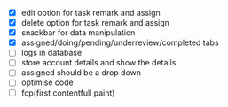 - [x] edit option for task remark and assign
- [x] delete option for task remark and assign
- [x] snackbar for data manipulation
- [x] assigned/doing/pending/underreview/completed tabs
- [ ] logs in database
- [ ] store account details and show the details
- [ ] assigned should be a drop down
- [ ] optimise code
- [ ] fcp(first contentfull paint)
